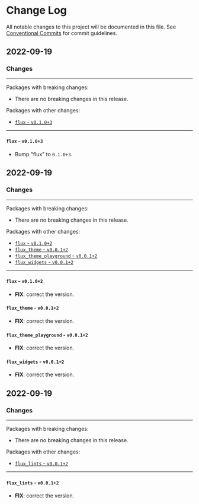 # Change Log

All notable changes to this project will be documented in this file.
See [Conventional Commits](https://conventionalcommits.org) for commit guidelines.

## 2022-09-19

### Changes

---

Packages with breaking changes:

 - There are no breaking changes in this release.

Packages with other changes:

 - [`flux` - `v0.1.0+3`](#flux---v0103)

---

#### `flux` - `v0.1.0+3`

 - Bump "flux" to `0.1.0+3`.


## 2022-09-19

### Changes

---

Packages with breaking changes:

 - There are no breaking changes in this release.

Packages with other changes:

 - [`flux` - `v0.1.0+2`](#flux---v0102)
 - [`flux_theme` - `v0.0.1+2`](#flux_theme---v0012)
 - [`flux_theme_playground` - `v0.0.1+2`](#flux_theme_playground---v0012)
 - [`flux_widgets` - `v0.0.1+2`](#flux_widgets---v0012)

---

#### `flux` - `v0.1.0+2`

 - **FIX**: correct the version.

#### `flux_theme` - `v0.0.1+2`

 - **FIX**: correct the version.

#### `flux_theme_playground` - `v0.0.1+2`

 - **FIX**: correct the version.

#### `flux_widgets` - `v0.0.1+2`

 - **FIX**: correct the version.


## 2022-09-19

### Changes

---

Packages with breaking changes:

 - There are no breaking changes in this release.

Packages with other changes:

 - [`flux_lints` - `v0.0.1+2`](#flux_lints---v0012)

---

#### `flux_lints` - `v0.0.1+2`

 - **FIX**: correct the version.


